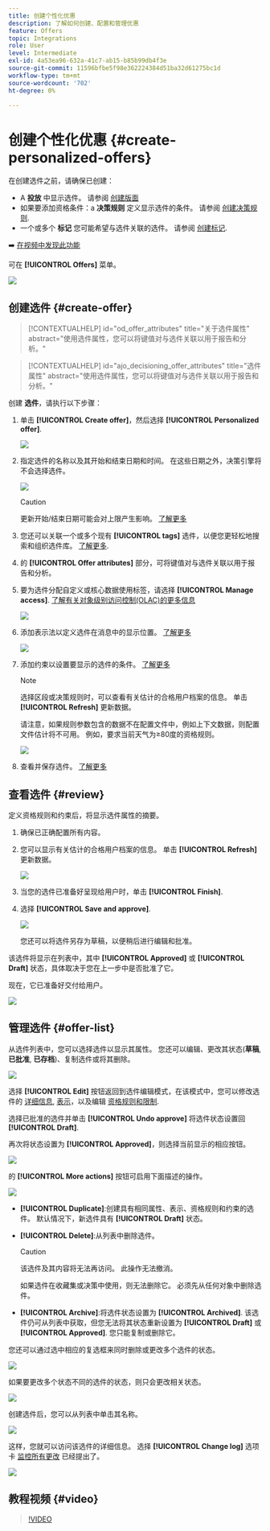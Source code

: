 ```yaml
---
title: 创建个性化优惠
description: 了解如何创建、配置和管理优惠
feature: Offers
topic: Integrations
role: User
level: Intermediate
exl-id: 4a53ea96-632a-41c7-ab15-b85b99db4f3e
source-git-commit: 11596bfbe5f98e362224384d51ba32d61275bc1d
workflow-type: tm+mt
source-wordcount: '702'
ht-degree: 0%

---
```


# 创建个性化优惠 {#create-personalized-offers}

在创建选件之前，请确保已创建：

* A **投放** 中显示选件。 请参阅 [创建版面](../offer-library/creating-placements.md)
* 如果要添加资格条件：a **决策规则** 定义显示选件的条件。 请参阅 [创建决策规则](../offer-library/creating-decision-rules.md).
* 一个或多个 **标记** 您可能希望与选件关联的选件。 请参阅 [创建标记](../offer-library/creating-tags.md).

➡️ [在视频中发现此功能](#video)

可在 **[!UICONTROL Offers]** 菜单。

![](../assets/offers_list.png)

## 创建选件 {#create-offer}

>[!CONTEXTUALHELP]
>id="od_offer_attributes"
>title="关于选件属性"
>abstract="使用选件属性，您可以将键值对与选件关联以用于报告和分析。"

>[!CONTEXTUALHELP]
>id="ajo_decisioning_offer_attributes"
>title="选件属性"
>abstract="使用选件属性，您可以将键值对与选件关联以用于报告和分析。"

创建 **选件**，请执行以下步骤：

1. 单击 **[!UICONTROL Create offer]**，然后选择 **[!UICONTROL Personalized offer]**.

   ![](../assets/create_offer.png)

1. 指定选件的名称以及其开始和结束日期和时间。 在这些日期之外，决策引擎将不会选择选件。

   ![](../assets/offer_details.png)

   >[!CAUTION]
   >
   >更新开始/结束日期可能会对上限产生影响。 [了解更多](add-constraints.md#capping-change-date)

1. 您还可以关联一个或多个现有 **[!UICONTROL tags]** 选件，以便您更轻松地搜索和组织选件库。 [了解更多](creating-tags.md).

1. 的 **[!UICONTROL Offer attributes]** 部分，可将键值对与选件关联以用于报告和分析。

1. 要为选件分配自定义或核心数据使用标签，请选择 **[!UICONTROL Manage access]**. [了解有关对象级别访问控制(OLAC)的更多信息](../../administration/object-based-access.md)

   ![](../assets/offer_manage-access.png)

1. 添加表示法以定义选件在消息中的显示位置。 [了解更多](add-representations.md)

   ![](../assets/channel-placement.png)

1. 添加约束以设置要显示的选件的条件。 [了解更多](add-constraints.md)

   >[!NOTE]
   >
   >选择区段或决策规则时，可以查看有关估计的合格用户档案的信息。 单击 **[!UICONTROL Refresh]** 更新数据。
   >
   >请注意，如果规则参数包含的数据不在配置文件中，例如上下文数据，则配置文件估计将不可用。 例如，要求当前天气为≥80度的资格规则。

   ![](../assets/offer-constraints-example.png)

1. 查看并保存选件。 [了解更多](#review)

## 查看选件 {#review}

定义资格规则和约束后，将显示选件属性的摘要。

1. 确保已正确配置所有内容。

1. 您可以显示有关估计的合格用户档案的信息。 单击 **[!UICONTROL Refresh]** 更新数据。

   ![](../assets/offer-summary-estimate.png)

1. 当您的选件已准备好呈现给用户时，单击 **[!UICONTROL Finish]**.

1. 选择 **[!UICONTROL Save and approve]**.

   ![](../assets/offer_review.png)

   您还可以将选件另存为草稿，以便稍后进行编辑和批准。

该选件将显示在列表中，其中 **[!UICONTROL Approved]** 或 **[!UICONTROL Draft]** 状态，具体取决于您在上一步中是否批准了它。

现在，它已准备好交付给用户。

![](../assets/offer_created.png)

## 管理选件 {#offer-list}

从选件列表中，您可以选择选件以显示其属性。 您还可以编辑、更改其状态(**草稿**, **已批准**, **已存档**)、复制选件或将其删除。

![](../assets/offer_created.png)

选择 **[!UICONTROL Edit]** 按钮返回到选件编辑模式，在该模式中，您可以修改选件的 [详细信息](#create-offer), [表示](#representations)，以及编辑 [资格规则和限制](#eligibility).

选择已批准的选件并单击 **[!UICONTROL Undo approve]** 将选件状态设置回 **[!UICONTROL Draft]**.

再次将状态设置为 **[!UICONTROL Approved]**，则选择当前显示的相应按钮。

![](../assets/offer_approve.png)

的 **[!UICONTROL More actions]** 按钮可启用下面描述的操作。

![](../assets/offer_more-actions.png)

* **[!UICONTROL Duplicate]**:创建具有相同属性、表示、资格规则和约束的选件。 默认情况下，新选件具有 **[!UICONTROL Draft]** 状态。
* **[!UICONTROL Delete]**:从列表中删除选件。

   >[!CAUTION]
   >
   >该选件及其内容将无法再访问。 此操作无法撤消。
   >
   >如果选件在收藏集或决策中使用，则无法删除它。 必须先从任何对象中删除选件。

* **[!UICONTROL Archive]**:将选件状态设置为 **[!UICONTROL Archived]**. 该选件仍可从列表中获取，但您无法将其状态重新设置为 **[!UICONTROL Draft]** 或 **[!UICONTROL Approved]**. 您只能复制或删除它。

您还可以通过选中相应的复选框来同时删除或更改多个选件的状态。

![](../assets/offer_multiple-selection.png)

如果要更改多个状态不同的选件的状态，则只会更改相关状态。

![](../assets/offer_change-status.png)

创建选件后，您可以从列表中单击其名称。

![](../assets/offer_click-name.png)

这样，您就可以访问该选件的详细信息。 选择 **[!UICONTROL Change log]** 选项卡 [监控所有更改](../get-started/user-interface.md#monitoring-changes) 已经提出了。

![](../assets/offer_information.png)

## 教程视频 {#video}

>[!VIDEO](https://video.tv.adobe.com/v/329375?quality=12)
